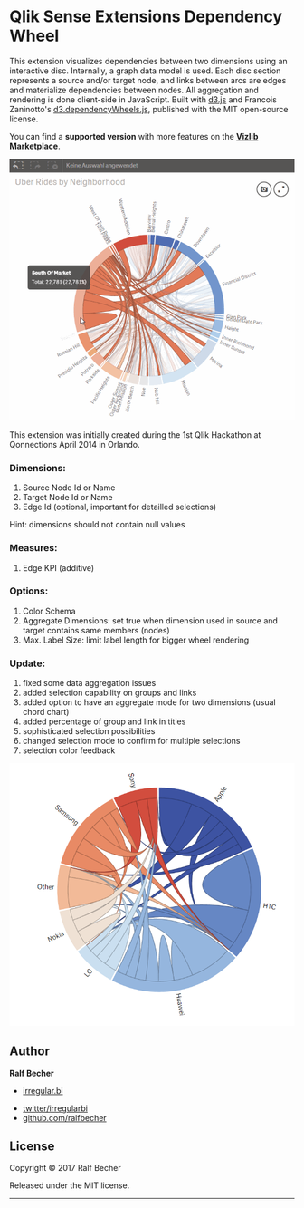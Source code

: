 Qlik Sense Extensions Dependency Wheel
======================================

This extension visualizes dependencies between two dimensions using an interactive disc. Internally, a graph data model is used. Each disc section represents a source and/or target node, and links between arcs are edges and materialize dependencies between nodes. All aggregation and rendering is done client-side in JavaScript. Built with <a href="https://github.com/mbostock/d3">d3.js</a> and Francois Zaninotto's <a href="http://fzaninotto.github.com/DependencyWheel">d3.dependencyWheels.js</a>, published with the MIT open-source license.

You can find a **supported version** with more features on the <a href="https://www.vizlib.com/marketplace">**Vizlib Marketplace**</a>.

![Dependency Wheel example in Qlik Sense](DependencyWheel.gif)

This extension was initially created during the 1st Qlik Hackathon at Qonnections April 2014 in Orlando.

### Dimensions:
1. Source Node Id or Name
2. Target Node Id or Name
3. Edge Id (optional, important for detailled selections)

Hint: dimensions should not contain null values

### Measures:
1. Edge KPI (additive)

### Options:
1. Color Schema
2. Aggregate Dimensions: set true when dimension used in source and target contains same members (nodes)
3. Max. Label Size: limit label length for bigger wheel rendering

### Update:

1. fixed some data aggregation issues
2. added selection capability on groups and links
3. added option to have an aggregate mode for two dimensions (usual chord chart)
4. added percentage of group and link in titles
5. sophisticated selection possibilities
6. changed selection mode to confirm for multiple selections
7. selection color feedback 

![Dependency Wheel aggregated in Qlik Sense](Aggregated.png)

## Author

**Ralf Becher**

+ [irregular.bi](http://irregular.bi)
* [twitter/irregularbi](http://twitter.com/irregularbi)
* [github.com/ralfbecher](http://github.com/ralfbecher)

## License

Copyright © 2017 Ralf Becher

Released under the MIT license.

***
